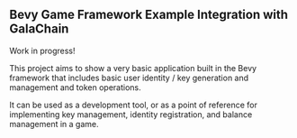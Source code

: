 ## Bevy Game Framework Example Integration with GalaChain

Work in progress!

This project aims to show a very basic application built in the Bevy framework
that includes basic user identity / key generation and management and token operations.

It can be used as a development tool, or as a point of reference for implementing
key management, identity registration, and balance management in a game.
